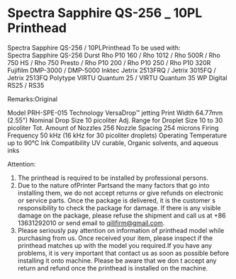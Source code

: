# Spectra Sapphire QS-256 _ 10PL Printhead

Spectra Sapphire QS-256 / 10PLPrinthead
To be used with:
Spectra Sapphire QS-256
Durst Rho P10 160 / Rho 1012 / Rho 500R / Rho 750 HS / Rho 750 Presto / Rho P10 200 / Rho P10 250 / Rho P10 320R
Fujifilm DMP-3000 / DMP-5000
Inktec Jetrix 2513FRQ / Jetrix 3015FQ / Jetrix 2513FQ
Polytype VIRTU Quantum 25 / VIRTU Quantum 35
WP Digital RS25 / RS35

Remarks:Original

Model	PRH-SPE-015
Technology	VersaDrop™ jetting
Print Width	64.77mm (2.55")
Nominal Drop Size	10 picoliter
Adj. Range for Droplet Size	10 to 30 picoliter
Tot. Amount of Nozzles	256
Nozzle Spacing	254 microns
Firing Frequency	50 kHz (16 kHz for 30 picoliter    droplets)
Operating Temperature	up to 90°C
Ink Compatibility	UV curable, Organic solvents, and    aqueous inks




Attention:
1. The printhead is required to be installed by professional persons.
2. Due to the nature ofPrinter Partsand the many factors that go into installing them, we do not accept returns or give refunds on electronic or service parts. Once the package is delivered, it is the customer s responsibility to check the package for damage. If there is any visible damage on the package, please refuse the shipment and call us at +86 13631292010 or send email to qilifirm@gmail.com.
3. Please seriously pay attention on information of printhead model while purchasing from us. Once received your item, please inspect if the printhead matches up with the model you required.If you have any problems, it is very important that contact us as soon as possible before installing it onto machine. Please be aware that we don t accept any return and refund once the printhead is installed on the machine.
